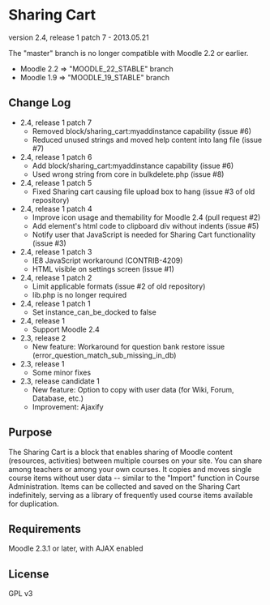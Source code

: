 Sharing Cart
============

version 2.4, release 1 patch 7 - 2013.05.21

The "master" branch is no longer compatible with Moodle 2.2 or earlier.

* Moodle 2.2 => "MOODLE_22_STABLE" branch
* Moodle 1.9 => "MOODLE_19_STABLE" branch

Change Log
----------

* 2.4, release 1 patch 7
  * Removed block/sharing_cart:myaddinstance capability (issue #6)
  * Reduced unused strings and moved help content into lang file (issue #7)
* 2.4, release 1 patch 6
  * Add block/sharing_cart:myaddinstance capability (issue #6)
  * Used wrong string from core in bulkdelete.php (issue #8)
* 2.4, release 1 patch 5
  * Fixed Sharing cart causing file upload box to hang (issue #3 of old repository)
* 2.4, release 1 patch 4
  * Improve icon usage and themability for Moodle 2.4 (pull request #2)
  * Add element's html code to clipboard div without indents (issue #5)
  * Notify user that JavaScript is needed for Sharing Cart functionality (issue #3)
* 2.4, release 1 patch 3
  * IE8 JavaScript workaround (CONTRIB-4209)
  * HTML visible on settings screen (issue #1)
* 2.4, release 1 patch 2
  * Limit applicable formats (issue #2 of old repository)
  * lib.php is no longer required
* 2.4, release 1 patch 1
  * Set instance_can_be_docked to false
* 2.4, release 1
  * Support Moodle 2.4
* 2.3, release 2
  * New feature: Workaround for question bank restore issue (error_question_match_sub_missing_in_db)
* 2.3, release 1
  * Some minor fixes
* 2.3, release candidate 1
  * New feature: Option to copy with user data (for Wiki, Forum, Database, etc.)
  * Improvement: Ajaxify


Purpose
-------

The Sharing Cart is a block that enables sharing of Moodle content
(resources, activities) between multiple courses on your site.
You can share among teachers or among your own courses.
It copies and moves single course items without user data
-- similar to the "Import" function in Course Administration.
Items can be collected and saved on the Sharing Cart indefinitely,
serving as a library of frequently used course items available for duplication.


Requirements
------------

Moodle 2.3.1 or later, with AJAX enabled


License
-------

GPL v3
